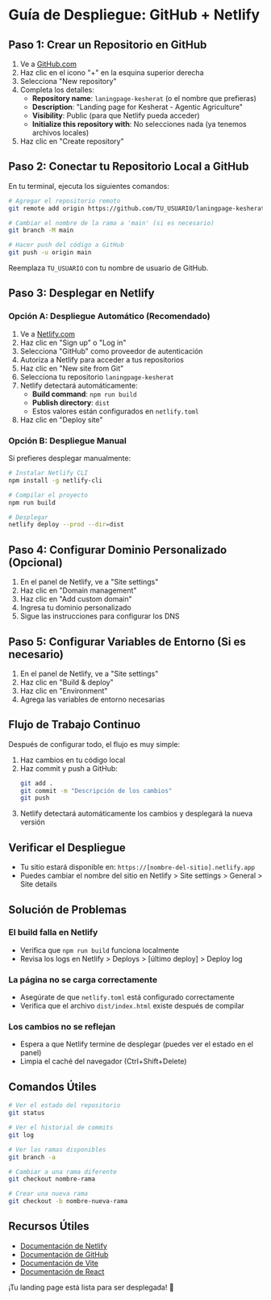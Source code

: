 # Guía de Despliegue: GitHub + Netlify

## Paso 1: Crear un Repositorio en GitHub

1. Ve a [GitHub.com](https://github.com)
2. Haz clic en el icono "+" en la esquina superior derecha
3. Selecciona "New repository"
4. Completa los detalles:
   - **Repository name**: `laningpage-kesherat` (o el nombre que prefieras)
   - **Description**: "Landing page for Kesherat - Agentic Agriculture"
   - **Visibility**: Public (para que Netlify pueda acceder)
   - **Initialize this repository with**: No selecciones nada (ya tenemos archivos locales)
5. Haz clic en "Create repository"

## Paso 2: Conectar tu Repositorio Local a GitHub

En tu terminal, ejecuta los siguientes comandos:

```bash
# Agregar el repositorio remoto
git remote add origin https://github.com/TU_USUARIO/laningpage-kesherat.git

# Cambiar el nombre de la rama a 'main' (si es necesario)
git branch -M main

# Hacer push del código a GitHub
git push -u origin main
```

Reemplaza `TU_USUARIO` con tu nombre de usuario de GitHub.

## Paso 3: Desplegar en Netlify

### Opción A: Despliegue Automático (Recomendado)

1. Ve a [Netlify.com](https://netlify.com)
2. Haz clic en "Sign up" o "Log in"
3. Selecciona "GitHub" como proveedor de autenticación
4. Autoriza a Netlify para acceder a tus repositorios
5. Haz clic en "New site from Git"
6. Selecciona tu repositorio `laningpage-kesherat`
7. Netlify detectará automáticamente:
   - **Build command**: `npm run build`
   - **Publish directory**: `dist`
   - Estos valores están configurados en `netlify.toml`
8. Haz clic en "Deploy site"

### Opción B: Despliegue Manual

Si prefieres desplegar manualmente:

```bash
# Instalar Netlify CLI
npm install -g netlify-cli

# Compilar el proyecto
npm run build

# Desplegar
netlify deploy --prod --dir=dist
```

## Paso 4: Configurar Dominio Personalizado (Opcional)

1. En el panel de Netlify, ve a "Site settings"
2. Haz clic en "Domain management"
3. Haz clic en "Add custom domain"
4. Ingresa tu dominio personalizado
5. Sigue las instrucciones para configurar los DNS

## Paso 5: Configurar Variables de Entorno (Si es necesario)

1. En el panel de Netlify, ve a "Site settings"
2. Haz clic en "Build & deploy"
3. Haz clic en "Environment"
4. Agrega las variables de entorno necesarias

## Flujo de Trabajo Continuo

Después de configurar todo, el flujo es muy simple:

1. Haz cambios en tu código local
2. Haz commit y push a GitHub:
   ```bash
   git add .
   git commit -m "Descripción de los cambios"
   git push
   ```
3. Netlify detectará automáticamente los cambios y desplegará la nueva versión

## Verificar el Despliegue

- Tu sitio estará disponible en: `https://[nombre-del-sitio].netlify.app`
- Puedes cambiar el nombre del sitio en Netlify > Site settings > General > Site details

## Solución de Problemas

### El build falla en Netlify
- Verifica que `npm run build` funciona localmente
- Revisa los logs en Netlify > Deploys > [último deploy] > Deploy log

### La página no se carga correctamente
- Asegúrate de que `netlify.toml` está configurado correctamente
- Verifica que el archivo `dist/index.html` existe después de compilar

### Los cambios no se reflejan
- Espera a que Netlify termine de desplegar (puedes ver el estado en el panel)
- Limpia el caché del navegador (Ctrl+Shift+Delete)

## Comandos Útiles

```bash
# Ver el estado del repositorio
git status

# Ver el historial de commits
git log

# Ver las ramas disponibles
git branch -a

# Cambiar a una rama diferente
git checkout nombre-rama

# Crear una nueva rama
git checkout -b nombre-nueva-rama
```

## Recursos Útiles

- [Documentación de Netlify](https://docs.netlify.com/)
- [Documentación de GitHub](https://docs.github.com/)
- [Documentación de Vite](https://vitejs.dev/)
- [Documentación de React](https://react.dev/)

¡Tu landing page está lista para ser desplegada! 🚀

